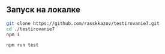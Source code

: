 ## Запуск на локалке

```bash
git clone https://github.com/rasskkazov/testirovanie7.git
cd ./testirovanie7
npm i
```

```bash
npm run test
```
